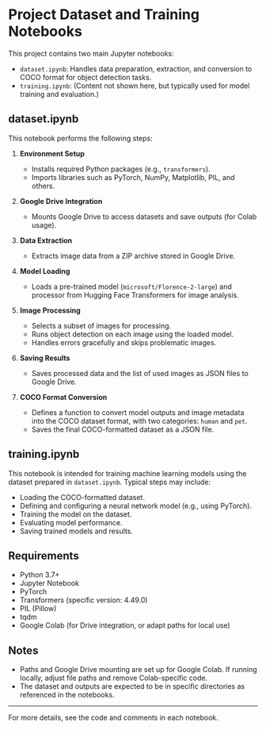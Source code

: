 # Project Dataset and Training Notebooks

This project contains two main Jupyter notebooks:

- `dataset.ipynb`: Handles data preparation, extraction, and conversion to COCO format for object detection tasks.
- `training.ipynb`: (Content not shown here, but typically used for model training and evaluation.)

## dataset.ipynb

This notebook performs the following steps:

1. **Environment Setup**

   - Installs required Python packages (e.g., `transformers`).
   - Imports libraries such as PyTorch, NumPy, Matplotlib, PIL, and others.

2. **Google Drive Integration**

   - Mounts Google Drive to access datasets and save outputs (for Colab usage).

3. **Data Extraction**

   - Extracts image data from a ZIP archive stored in Google Drive.

4. **Model Loading**

   - Loads a pre-trained model (`microsoft/Florence-2-large`) and processor from Hugging Face Transformers for image analysis.

5. **Image Processing**

   - Selects a subset of images for processing.
   - Runs object detection on each image using the loaded model.
   - Handles errors gracefully and skips problematic images.

6. **Saving Results**

   - Saves processed data and the list of used images as JSON files to Google Drive.

7. **COCO Format Conversion**
   - Defines a function to convert model outputs and image metadata into the COCO dataset format, with two categories: `human` and `pet`.
   - Saves the final COCO-formatted dataset as a JSON file.

## training.ipynb

This notebook is intended for training machine learning models using the dataset prepared in `dataset.ipynb`. Typical steps may include:

- Loading the COCO-formatted dataset.
- Defining and configuring a neural network model (e.g., using PyTorch).
- Training the model on the dataset.
- Evaluating model performance.
- Saving trained models and results.

## Requirements

- Python 3.7+
- Jupyter Notebook
- PyTorch
- Transformers (specific version: 4.49.0)
- PIL (Pillow)
- tqdm
- Google Colab (for Drive integration, or adapt paths for local use)

## Notes

- Paths and Google Drive mounting are set up for Google Colab. If running locally, adjust file paths and remove Colab-specific code.
- The dataset and outputs are expected to be in specific directories as referenced in the notebooks.

---

For more details, see the code and comments in each notebook.
